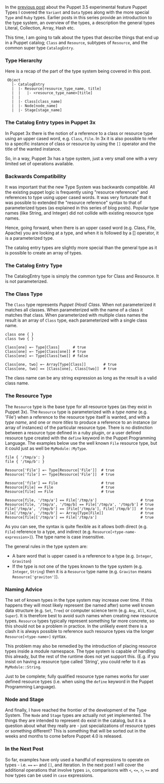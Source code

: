 In the [previous post][1] about the Puppet 3.5 experimental feature Puppet Types I covered
the `Variant` and `Data` types along with the more special `Type` and `Ruby` types. Earlier posts
in this series provide an introduction to the type system, an overview of the types, a description
the general types Literal, Collection, Array, Hash etc.

This time, I am going to talk about the types that describe things that end up
in a Puppet catalog; `Class` and `Resource`, subtypes of `Resource`, and the common
super type `CatalogEntry`.

[1]:http://puppet-on-the-edge.blogspot.se/2013/12/variant-data-and-type-and-bit-of-type.html

### Type Hierarchy

Here is a recap of the part of the type system being covered in this post.

     Object
       |- CatalogEntry
       |  |- Resource[resource_type_name, title]
       |  |   |- <resource_type_name>[title]
       |  |
       |  |- Class[class_name]
       |  |- Node[node_name]
       |  |- Stage[stage_name]

### The Catalog Entry types in Puppet 3x

In Puppet 3x there is the notion of a reference to a class or resource type using
an upper cased word, e.g. `Class`, `File`. In 3x it is also possible to refer to a specific
instance of class or resource by using the `[]` operator and the title of the wanted instance.

So, in a way, Puppet 3x has a type system, just a very small one with a very limited set
of operations available.

### Backwards Compatibility

It was important that the new Type System was backwards compatible. All the existing puppet
logic is frequently using "resource references" and references to type using upper cased words.
It was very fortunate that it was possible to extended the "resource reference" syntax to
that of parameterized types (as explained in this series of blog posts). Popular type names
(like String, and Integer) did not collide with existing resource type names.

Hence, going forward, when there is an upper cased word (e.g. Class, File, Apache) you are looking
at a type, and when it is followed by a [] operator, it is a parameterized type.

The catalog entry types are slightly more special than the general type as it is possible to create
an array of types.

### The Catalog Entry Type

The CatalogEntry type is simply the common type for Class and Resource. It is not parameterized.

### The Class Type

The `Class` type represents *Puppet (Host) Class*. When not parameterized it matches all
classes. When parameterized with the name of a class it matches that class. When parameterized
with multiple class names the result is an array of `Class` type, each parameterized with a single
class name.

    class one { }
    class two { }
    
    Class[one] =~ Type[Class]      # true
    Class[one] =~ Type[Class[one]] # true
    Class[one] =~ Type[Class[two]] # false
    
    Class[one, two] =~ Array[Type[Class]]        # true
    Class[one, two] == [Class[one], Class[two]]  # true

The class name can be any string expression as long as the result is a valid class name.

### The Resource Type

The `Resource` type is the base type for all resource types (as they exist in Puppet 3x). The
`Resource` type is parameterized with a *type name* (e.g. 'File') when a reference to the
resource type itself is wanted, and with a *type name*, and one or more *titles* to produce
a reference to an instance (or array of instances) of the particular resource type. There is
no distinction between a resource type defined in a ruby plugin, or a user defined resource
type created with the `define` keyword in the Puppet Programming Language. The examples
below use the well known `File` resource type, but it could just as well be `MyModule::MyType`.

    file { '/tmp/a': }
    file { '/tmp/b': }
    
    Resource['File'] =~ Type[Resource['File']]  # true
    Resource['file'] =~ Type[Resource['File']]  # true
    
    Resource['file'] == File                    # true
    Resource[File] == File                      # true
    Resource[file] == File                      # true
    
    Resource[file, '/tmp/a'] == File['/tmp/a']                    # true
    Resource[file, '/tmp/a', '/tmp/b] == File['/tmp/a', '/tmp/b'] # true
    File['/tmp/a', '/tmp/b'] == [File['/tmp/a'], File['/tmp/b']]  # true
    File['/tmp/a', '/tmp/b'] =~ Array[Type[File]]                 # true
    Resource[file]['/tmp/a'] == File['/tmp/a']                    # true
    
As you can see, the syntax is quite flexible as it allows both direct (e.g. `File`) reference
to a type, and indirect (e.g. `Resource[<type-name-expression>]`). The type name is case insensitive.

The general rules in the type system are:

* A bare word that is upper cased is a reference to a type (e.g. `Integer`, `Graviton`)
* If the type is not one of the types known to the type system (e.g. `Integer`, `String`)
  then it is a `Resource` type name (e.g. `Graviton` means `Resource['graviton']`).
  
### Naming Advice

The set of known types in the type system may increase over time. If this happens they
will most likely represent (be named after) some well known data structure (e.g. `Set`, `Tree`) or computer science term (e.g. `Any`, `All`, `Kind`, `Super`). It is therefore
best to avoid such names when creating new resource types. `Resource` types typically represent
something far more concrete, so this should not be a problem in practice. In the unlikely event
there is a clash it is always possible to reference such resource types via the longer `Resource[<type-name>]` syntax.

This problem may also be remedied by the introduction of placing resource types inside a
module namespace. The type system is capable of handling this already, but the rest of the
runtime does not yet support this. (E.g. if you insist on having a resource type called 'String',
you could refer to it as `MyModule::String`.

Just to be complete; fully qualified resource type names works for user defined resource
types (i.e. when using the `define` keyword in the Puppet Programming Language).

### Node and Stage

And finally, I have reached the frontier of the development of the Type System.
The `Node` and `Stage` types are actually not yet implemented. The things they are intended to
represent do exist in the catalog, but it is a question about what they really are - just
specializations of resource types or something different?
This is something that will be sorted out in the weeks and months to come before Puppet 4.0 is
released.

### In the Next Post

So far, examples have only used a handful of expressions to operate on types - i.e. `==` `=~` and `[]`, and iteration. In the next post I will cover the additional operations that involve types `in`, comparisons with `<`, `<=`, `>`, `>=` and how types can be used in `case` expressions.
